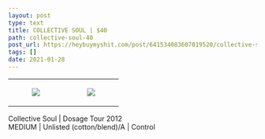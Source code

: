 ```yaml
---
layout: post
type: text
title: COLLECTIVE SOUL | $40
path: collective-soul-40
post_url: https://heybuymyshit.com/post/641534083607019520/collective-soul-40
tags: []
date: 2021-01-28
---
```




<table style="width:100%;"><tr><td style="vertical-align:top;">
      <figure class="tmblr-full" data-orig-height="2048" data-orig-width="1365" data-orig-src="https://concertshirts.netlify.app/shirts/0357/0357-01.jpg"><img src="https://64.media.tumblr.com/f61d70376e28b04eb0b264e06b391544/edb26c645119b571-66/s540x810/d1427f24300bf4d2bd9336fbb1296c2625026daf.jpg" data-orig-height="2048" data-orig-width="1365" data-orig-src="https://concertshirts.netlify.app/shirts/0357/0357-01.jpg"/></figure></td>
    <td style="vertical-align:top;">
      <figure class="tmblr-full" data-orig-height="2048" data-orig-width="1365" data-orig-src="https://concertshirts.netlify.app/shirts/0357/0357-02.jpg"><img src="https://64.media.tumblr.com/20541f22c0e5824638353b984e64395b/edb26c645119b571-6c/s540x810/a6c7606728674fd1bd4a5dc25506baad9a07e104.jpg" data-orig-height="2048" data-orig-width="1365" data-orig-src="https://concertshirts.netlify.app/shirts/0357/0357-02.jpg"/></figure></td>
  </tr></table><p>
  Collective Soul | Dosage Tour 2012<br/>MEDIUM | Unlisted (cotton/blend)/A | Control
</p>
